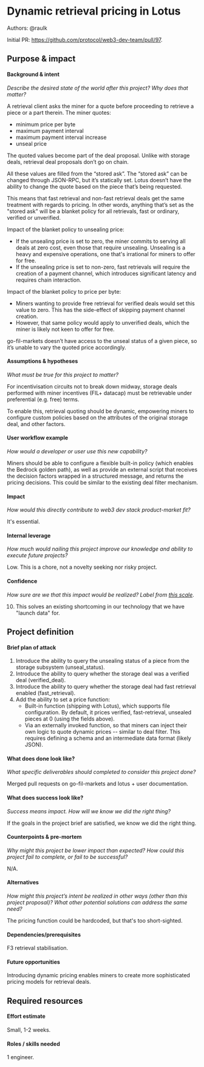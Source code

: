 # Dynamic retrieval pricing in Lotus

Authors: @raulk

Initial PR: https://github.com/protocol/web3-dev-team/pull/97.

## Purpose &amp; impact 
#### Background &amp; intent
_Describe the desired state of the world after this project? Why does that matter?_

A retrieval client asks the miner for a quote before proceeding to retrieve a
piece or a part therein. The miner quotes:

- minimum price per byte
- maximum payment interval
- maximum payment interval increase
- unseal price

The quoted values become part of the deal proposal. Unlike with storage deals,
retrieval deal proposals don’t go on chain.	

All these values are filled from the “stored ask”. The “stored ask” can be
changed through JSON-RPC, but it’s statically set. Lotus doesn’t have the
ability to change the quote based on the piece that’s being requested.

This means that fast retrieval and non-fast retrieval deals get the same
treatment with regards to pricing. In other words, anything that’s set as the
"stored ask" will be a blanket policy for all retrievals, fast or ordinary,
verified or unverified.

Impact of the blanket policy to unsealing price:
- If the unsealing price is set to zero, the miner commits to serving all deals
  at zero cost, even those that require unsealing. Unsealing is a heavy and
  expensive operations, one that's irrational for miners to offer for free.
- If the unsealing price is set to non-zero, fast retrievals will require the
  creation of a payment channel, which introduces significant latency and
  requires chain interaction.

Impact of the blanket policy to price per byte:
- Miners wanting to provide free retrieval for verified deals would set this
  value to zero. This has the side-effect of skipping payment channel creation.
- However, that same policy would apply to unverified deals, which the miner is
  likely not keen to offer for free.

go-fil-markets doesn’t have access to the unseal status of a given piece,
so it’s unable to vary the quoted price accordingly.


#### Assumptions &amp; hypotheses
_What must be true for this project to matter?_

For incentivisation circuits not to break down midway, storage deals
performed with miner incentives (FIL+ datacap) must be retrievable under
preferential (e.g. free) terms.

To enable this, retrieval quoting should be dynamic, empowering miners to
configure custom policies based on the attributes of the original storage deal,
and other factors.

#### User workflow example
_How would a developer or user use this new capability?_

Miners should be able to configure a flexible built-in policy (which enables the
Bedrock golden path), as well as provide an external script that receives the
decision factors wrapped in a structured message, and returns the pricing
decisions. This could be similar to the existing deal filter mechanism.

#### Impact
_How would this directly contribute to web3 dev stack product-market fit?_

It's essential.

#### Internal leverage
_How much would nailing this project improve our knowledge and ability to execute future projects?_

Low. This is a chore, not a novelty seeking nor risky project.

#### Confidence
_How sure are we that this impact would be realized? Label from [this scale](https://medium.com/@nimay/inside-product-introduction-to-feature-priority-using-ice-impact-confidence-ease-and-gist-5180434e5b15)_.

10. This solves an existing shortcoming in our technology that we have "launch
data" for.

## Project definition
#### Brief plan of attack

1. Introduce the ability to query the unsealing status of a piece from the
   storage subsystem (unseal_status).
2. Introduce the ability to query whether the storage deal was a verified deal
   (verified_deal).
3. Introduce the ability to query whether the storage deal had fast retrieval
   enabled (fast_retrieval).
4. Add the ability to set a price function:
    - Built-in function (shipping with Lotus), which supports file
      configuration. By default, it prices verified, fast-retrieval, unsealed
      pieces at 0 (using the fields above).
    - Via an externally invoked function, so that miners can inject their own
      logic to quote dynamic prices -- similar to deal filter. This requires
      defining a schema and an intermediate data format (likely JSON).

#### What does done look like?
_What specific deliverables should completed to consider this project done?_

Merged pull requests on go-fil-markets and lotus + user documentation.

####  What does success look like?
_Success means impact. How will we know we did the right thing?_

If the goals in the project brief are satisfied, we know we did the right thing.

#### Counterpoints &amp; pre-mortem
_Why might this project be lower impact than expected? How could this project fail to complete, or fail to be successful?_

N/A.

#### Alternatives
_How might this project’s intent be realized in other ways (other than this project proposal)? What other potential solutions can address the same need?_

The pricing function could be hardcoded, but that's too short-sighted.

#### Dependencies/prerequisites
<!--List any other projects that are dependencies/prerequisites for this project that is being pitched.-->

F3 retrieval stabilisation.

#### Future opportunities

Introducing dynamic pricing enables miners to create more sophisticated pricing
models for retrieval deals.

## Required resources

#### Effort estimate

Small, 1-2 weeks.

#### Roles / skills needed

1 engineer.
